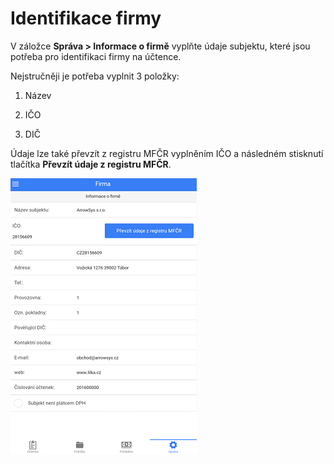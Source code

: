 # Identifikace firmy

V záložce **Správa > Informace o firmě** vyplňte údaje subjektu, které jsou potřeba pro identifikaci firmy na účtence. 

Nejstručněji je potřeba vyplnit 3 položky:

1) Název

2) IČO

3) DIČ

Údaje lze také převzít z registru MFČR vyplněním IČO a následném stisknutí tlačítka **Převzít údaje z registru MFČR**.

![](company.png)

